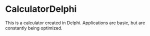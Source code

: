 # CalculatorDelphi
This is a calculator created in Delphi. Applications are basic, but are constantly being optimized.
